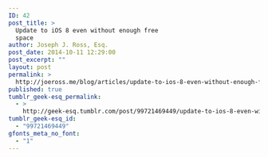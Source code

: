 ```yaml
---
ID: 42
post_title: >
  Update to iOS 8 even without enough free
  space
author: Joseph J. Ross, Esq.
post_date: 2014-10-11 12:29:00
post_excerpt: ""
layout: post
permalink: >
  http://joeross.me/blog/articles/update-to-ios-8-even-without-enough-free-space/
published: true
tumblr_geek-esq_permalink:
  - >
    http://geek-esq.tumblr.com/post/99721469449/update-to-ios-8-even-without-enough-free-space
tumblr_geek-esq_id:
  - "99721469449"
gfonts_meta_no_font:
  - "1"
---
```

